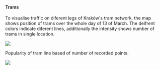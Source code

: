 #### Trams 

To visualise traffic on diferent legs of Kraków's tram network, the map shows position of trams over the whole day of 13 of March. The deifrent colors indicate diferent lines, additionally the intensity shows number of trams in single location. 

 ![](iamges/map.png)


Popularity of tram line based of number of recorded points:


 ![](iamges/wheel.png)
